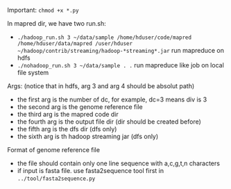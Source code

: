 Important: ```chmod +x *.py```

In mapred dir, we have two run.sh:
* ```./hadoop_run.sh 3 ~/data/sample /home/hduser/code/mapred /home/hduser/data/mapred /user/hduser ~/hadoop/contrib/streaming/hadoop-*streaming*.jar``` run mapreduce on hdfs
* ```./nohadoop_run.sh 3 ~/data/sample . .``` run mapreduce like job on local file system

Args: (notice that in hdfs, arg 3 and arg 4 should be absolut path)
* the first arg is the number of dc, for example, dc=3 means div is 3
* the second arg is the genome reference file
* the third arg is the mapred code dir 
* the fourth arg is the output file dir (dir should be created before)
* the fifth arg is the dfs dir (dfs only)
* the sixth arg is th hadoop streaming jar (dfs only)

Format of genome reference file
* the file should contain only one line sequence with a,c,g,t,n characters
* if input is fasta file. use fasta2sequence tool first in ```../tool/fasta2sequence.py``` 
